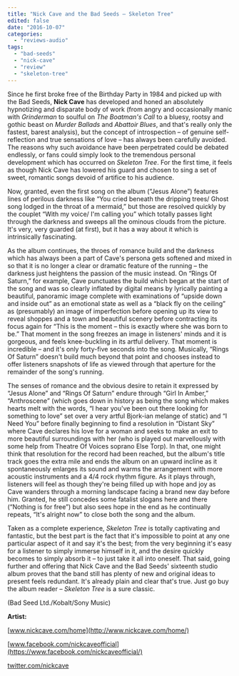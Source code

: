 ```yaml
---
title: "Nick Cave and the Bad Seeds – Skeleton Tree"
edited: false
date: "2016-10-07"
categories:
  - "reviews-audio"
tags:
  - "bad-seeds"
  - "nick-cave"
  - "review"
  - "skeleton-tree"
---
```


Since he first broke free of the Birthday Party in 1984 and picked up with the Bad Seeds, **Nick Cave** has developed and honed an absolutely hypnotizing and disparate body of work (from angry and occasionally manic with _Grinderman_ to soulful on _The Boatman's Call_ to a bluesy, rootsy and gothic beast on _Murder Ballads_ and _Abattoir Blues_, and that's really only the fastest, barest analysis), but the concept of introspection – of genuine self-reflection and true sensations of love – has always been carefully avoided. The reasons why such avoidance have been perpetrated could be debated endlessly, or fans could simply look to the tremendous personal development which has occurred on _Skeleton Tree_. For the first time, it feels as though Nick Cave has lowered his guard and chosen to sing a set of sweet, romantic songs devoid of artifice to his audience.

Now, granted, even the first song on the album (“Jesus Alone”) features lines of perilous darkness like “You cried beneath the dripping trees/ Ghost song lodged in the throat of a mermaid,” but those are resolved quickly by the couplet “With my voice/ I'm calling you” which totally passes light through the darkness and sweeps all the ominous clouds from the picture. It's very, very guarded (at first), but it has a way about it which is intrinsically fascinating.

As the album continues, the throes of romance build and the darkness which has always been a part of Cave's persona gets softened and mixed in so that it is no longer a clear or dramatic feature of the running – the darkness just heightens the passion of the music instead. On “Rings Of Saturn,” for example, Cave punctuates the build which began at the start of the song and was so clearly inflated by digital means by lyrically painting a beautiful, panoramic image complete with examinations of “upside down and inside out” as an emotional state as well as a “black fly on the ceiling” as (presumably) an image of imperfection before opening up its view to reveal shoppes and a town and beautiful scenery before contracting its focus again for “This is the moment – this is exactly where she was born to be.” That moment in the song freezes an image in listeners' minds and it is gorgeous, and feels knee-buckling in its artful delivery. That moment is incredible – and it's only forty-five seconds into the song. Musically, “Rings Of Saturn” doesn't build much beyond that point and chooses instead to offer listeners snapshots of life as viewed through that aperture for the remainder of the song's running.

The senses of romance and the obvious desire to retain it expressed by “Jesus Alone” and “Rings Of Saturn” endure through “Girl In Amber,” “Anthroscene” (which goes down in history as being the song which makes hearts melt with the words, “I hear you've been out there looking for something to love” set over a very artful Bjork-ian melange of static) and “I Need You” before finally beginning to find a resolution in “Distant Sky” where Cave declares his love for a woman and seeks to make an exit to more beautiful surroundings with her (who is played out marvellously with some help from Theatre Of Voices soprano Else Torp). In that, one might think that resolution for the record had been reached, but the album's title track goes the extra mile and ends the album on an upward incline as it spontaneously enlarges its sound and warms the arrangement with more acoustic instruments and a 4/4 rock rhythm figure. As it plays through, listeners will feel as though they're being filled up with hope and joy as Cave wanders through a morning landscape facing a brand new day before him. Granted, he still concedes some fatalist slogans here and there (“Nothing is for free”) but also sees hope in the end as he continually repeats, “It's alright now” to close both the song and the album.

Taken as a complete experience, _Skeleton Tree_ is totally captivating and fantastic, but the best part is the fact that it's impossible to point at any one particular aspect of it and say it's the best; from the very beginning it's easy for a listener to simply immerse himself in it, and the desire quickly becomes to simply absorb it – to just take it all into oneself. That said, going further and offering that Nick Cave and the Bad Seeds' sixteenth studio album proves that the band still has plenty of new and original ideas to present feels redundant. It's already plain and clear that's true. Just go buy the album reader – _Skeleton Tree_ is a sure classic.

(Bad Seed Ltd./Kobalt/Sony Music)

**Artist:**

[www.nickcave.com/home](http://www.nickcave.com/home/)

[www.facebook.com/nickcaveofficial](https://www.facebook.com/nickcaveofficial/)

[twitter.com/nickcave](https://twitter.com/nickcave?ref_src=twsrc)
